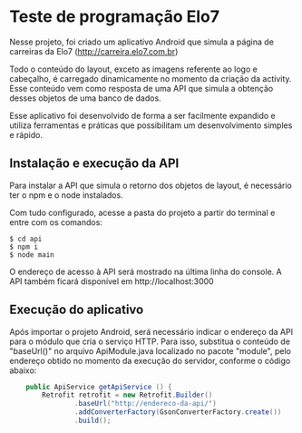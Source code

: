 # Teste de programação Elo7

Nesse projeto,  foi criado um aplicativo Android que simula a página de carreiras da Elo7 (http://carreira.elo7.com.br)

Todo o conteúdo do layout, exceto as imagens referente ao logo e cabeçalho, é carregado dinamicamente no momento da criação da activity. Esse conteúdo vem como resposta de uma API que simula a obtenção desses objetos de uma banco de dados.

Esse aplicativo foi desenvolvido de forma a ser facilmente expandido e utiliza ferramentas e práticas que possibilitam um desenvolvimento simples e rápido.

## Instalação e execução da API

Para instalar a API que simula o retorno dos objetos de layout, é necessário ter o npm e o node instalados.

Com tudo configurado, acesse a pasta do projeto a partir do terminal e entre com os comandos:

    $ cd api
    $ npm i
    $ node main

O endereço de acesso à API será mostrado na última linha do console. A API também ficará disponível em http://localhost:3000

## Execução do aplicativo

Após importar o projeto Android, será necessário indicar o endereço da API para o módulo que cria o serviço HTTP. Para isso, substitua o conteúdo de "baseUrl()" no arquivo ApiModule.java localizado no pacote "module", pelo endereço obtido no momento da execução do servidor, conforme o código abaixo:

```java
    public ApiService getApiService () {
        Retrofit retrofit = new Retrofit.Builder()
                .baseUrl("http://endereco-da-api/")
                .addConverterFactory(GsonConverterFactory.create())
                .build();

```
